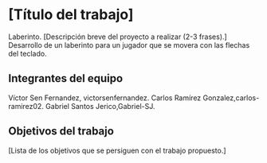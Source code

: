 # [Título del trabajo]
Laberinto.
[Descripción breve del proyecto a realizar (2-3 frases).]
Desarrollo de un laberinto para un jugador que se movera con las flechas del teclado.
## Integrantes del equipo
Víctor Sen Fernandez, victorsenfernandez.
Carlos Ramírez Gonzalez,carlos-ramirez02.
Gabriel Santos Jerico,Gabriel-SJ.
## Objetivos del trabajo

[Lista de los objetivos que se persiguen con el trabajo propuesto.]

